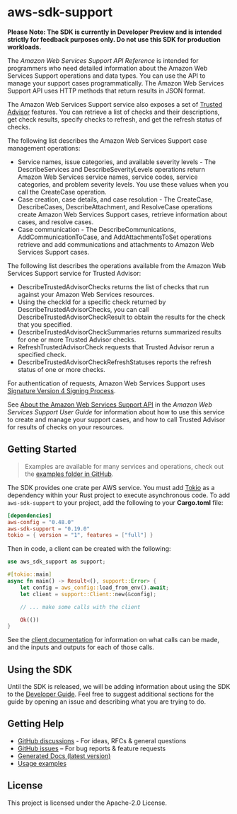# aws-sdk-support

**Please Note: The SDK is currently in Developer Preview and is intended strictly for
feedback purposes only. Do not use this SDK for production workloads.**

The _Amazon Web Services Support API Reference_ is intended for programmers who need detailed information about the Amazon Web Services Support operations and data types. You can use the API to manage your support cases programmatically. The Amazon Web Services Support API uses HTTP methods that return results in JSON format.

The Amazon Web Services Support service also exposes a set of [Trusted Advisor](http://aws.amazon.com/premiumsupport/trustedadvisor/) features. You can retrieve a list of checks and their descriptions, get check results, specify checks to refresh, and get the refresh status of checks.

The following list describes the Amazon Web Services Support case management operations:
  - Service names, issue categories, and available severity levels - The DescribeServices and DescribeSeverityLevels operations return Amazon Web Services service names, service codes, service categories, and problem severity levels. You use these values when you call the CreateCase operation.
  - Case creation, case details, and case resolution - The CreateCase, DescribeCases, DescribeAttachment, and ResolveCase operations create Amazon Web Services Support cases, retrieve information about cases, and resolve cases.
  - Case communication - The DescribeCommunications, AddCommunicationToCase, and AddAttachmentsToSet operations retrieve and add communications and attachments to Amazon Web Services Support cases.

The following list describes the operations available from the Amazon Web Services Support service for Trusted Advisor:
  - DescribeTrustedAdvisorChecks returns the list of checks that run against your Amazon Web Services resources.
  - Using the checkId for a specific check returned by DescribeTrustedAdvisorChecks, you can call DescribeTrustedAdvisorCheckResult to obtain the results for the check that you specified.
  - DescribeTrustedAdvisorCheckSummaries returns summarized results for one or more Trusted Advisor checks.
  - RefreshTrustedAdvisorCheck requests that Trusted Advisor rerun a specified check.
  - DescribeTrustedAdvisorCheckRefreshStatuses reports the refresh status of one or more checks.

For authentication of requests, Amazon Web Services Support uses [Signature Version 4 Signing Process](https://docs.aws.amazon.com/general/latest/gr/signature-version-4.html).

See [About the Amazon Web Services Support API](https://docs.aws.amazon.com/awssupport/latest/user/Welcome.html) in the _Amazon Web Services Support User Guide_ for information about how to use this service to create and manage your support cases, and how to call Trusted Advisor for results of checks on your resources.

## Getting Started

> Examples are available for many services and operations, check out the
> [examples folder in GitHub](https://github.com/awslabs/aws-sdk-rust/tree/main/examples).

The SDK provides one crate per AWS service. You must add [Tokio](https://crates.io/crates/tokio)
as a dependency within your Rust project to execute asynchronous code. To add `aws-sdk-support` to
your project, add the following to your **Cargo.toml** file:

```toml
[dependencies]
aws-config = "0.48.0"
aws-sdk-support = "0.19.0"
tokio = { version = "1", features = ["full"] }
```

Then in code, a client can be created with the following:

```rust
use aws_sdk_support as support;

#[tokio::main]
async fn main() -> Result<(), support::Error> {
    let config = aws_config::load_from_env().await;
    let client = support::Client::new(&config);

    // ... make some calls with the client

    Ok(())
}
```

See the [client documentation](https://docs.rs/aws-sdk-support/latest/aws_sdk_support/client/struct.Client.html)
for information on what calls can be made, and the inputs and outputs for each of those calls.

## Using the SDK

Until the SDK is released, we will be adding information about using the SDK to the
[Developer Guide](https://docs.aws.amazon.com/sdk-for-rust/latest/dg/welcome.html). Feel free to suggest
additional sections for the guide by opening an issue and describing what you are trying to do.

## Getting Help

* [GitHub discussions](https://github.com/awslabs/aws-sdk-rust/discussions) - For ideas, RFCs & general questions
* [GitHub issues](https://github.com/awslabs/aws-sdk-rust/issues/new/choose) – For bug reports & feature requests
* [Generated Docs (latest version)](https://awslabs.github.io/aws-sdk-rust/)
* [Usage examples](https://github.com/awslabs/aws-sdk-rust/tree/main/examples)

## License

This project is licensed under the Apache-2.0 License.

